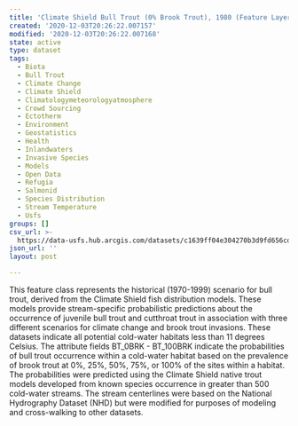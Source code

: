 ```yaml
---
title: 'Climate Shield Bull Trout (0% Brook Trout), 1980 (Feature Layer)'
created: '2020-12-03T20:26:22.007157'
modified: '2020-12-03T20:26:22.007168'
state: active
type: dataset
tags:
  - Biota
  - Bull Trout
  - Climate Change
  - Climate Shield
  - Climatologymeteorologyatmosphere
  - Crowd Sourcing
  - Ectotherm
  - Environment
  - Geostatistics
  - Health
  - Inlandwaters
  - Invasive Species
  - Models
  - Open Data
  - Refugia
  - Salmonid
  - Species Distribution
  - Stream Temperature
  - Usfs
groups: []
csv_url: >-
  https://data-usfs.hub.arcgis.com/datasets/c1639ff04e304270b3d9fd656cdb7efe_0.csv?outSR=%7B%22latestWkid%22%3A4269%2C%22wkid%22%3A4269%7D
json_url: ''
layout: post

---
```

This feature class represents the historical (1970-1999) scenario for bull trout, derived from the Climate Shield fish distribution models. These models provide stream-specific probabilistic predictions about the occurrence of juvenile bull trout and cutthroat trout in association with three different scenarios for climate change and brook trout invasions. These datasets indicate all potential cold-water habitats less than 11 degrees Celsius. The attribute fields BT_0BRK - BT_100BRK indicate the probabilities of bull trout occurrence within a cold-water habitat based on the prevalence of brook trout at 0%, 25%, 50%, 75%, or 100% of the sites within a habitat. The probabilities were predicted using the Climate Shield native trout models developed from known species occurrence in greater than 500 cold-water streams. The stream centerlines were based on the National Hydrography Dataset (NHD) but were modified for purposes of modeling and cross-walking to other datasets.
